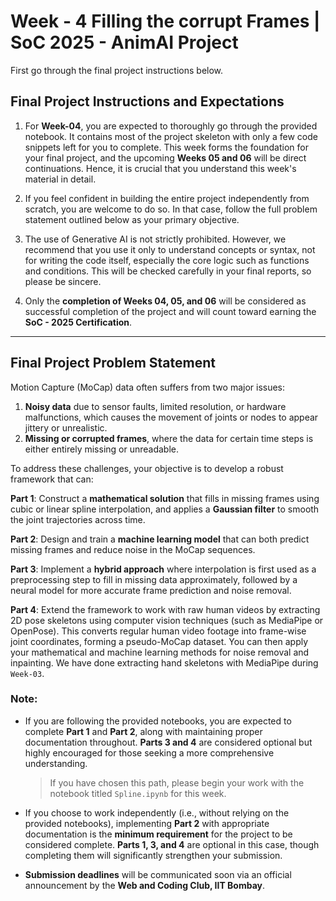# Week - 4 Filling the corrupt Frames | SoC 2025 - AnimAI Project 

First go through the final project instructions below.

## Final Project Instructions and Expectations

1. For **Week-04**, you are expected to thoroughly go through the provided notebook. It contains most of the project skeleton with only a few code snippets left for you to complete. This week forms the foundation for your final project, and the upcoming **Weeks 05 and 06** will be direct continuations. Hence, it is crucial that you understand this week's material in detail.

2. If you feel confident in building the entire project independently from scratch, you are welcome to do so. In that case, follow the full problem statement outlined below as your primary objective.

3. The use of Generative AI is not strictly prohibited. However, we recommend that you use it only to understand concepts or syntax, not for writing the code itself, especially the core logic such as functions and conditions. This will be checked carefully in your final reports, so please be sincere.

4. Only the **completion of Weeks 04, 05, and 06** will be considered as successful completion of the project and will count toward earning the **SoC - 2025 Certification**.


---

## Final Project Problem Statement

Motion Capture (MoCap) data often suffers from two major issues:

1. **Noisy data** due to sensor faults, limited resolution, or hardware malfunctions, which causes the movement of joints or nodes to appear jittery or unrealistic.
2. **Missing or corrupted frames**, where the data for certain time steps is either entirely missing or unreadable.

To address these challenges, your objective is to develop a robust framework that can:

**Part 1**: Construct a **mathematical solution** that fills in missing frames using cubic or linear spline interpolation, and applies a **Gaussian filter** to smooth the joint trajectories across time.

**Part 2**: Design and train a **machine learning model** that can both predict missing frames and reduce noise in the MoCap sequences.

**Part 3**: Implement a **hybrid approach** where interpolation is first used as a preprocessing step to fill in missing data approximately, followed by a neural model for more accurate frame prediction and noise removal.

**Part 4**: Extend the framework to work with raw human videos by extracting 2D pose skeletons using computer vision techniques (such as MediaPipe or OpenPose). This converts regular human video footage into frame-wise joint coordinates, forming a pseudo-MoCap dataset. You can then apply your mathematical and machine learning methods for noise removal and inpainting. We have done extracting hand skeletons with MediaPipe during `Week-03`.


### **Note:**

* If you are following the provided notebooks, you are expected to complete **Part 1** and **Part 2**, along with maintaining proper documentation throughout. **Parts 3 and 4** are considered optional but highly encouraged for those seeking a more comprehensive understanding.

  > If you have chosen this path, please begin your work with the notebook titled `Spline.ipynb` for this week.

* If you choose to work independently (i.e., without relying on the provided notebooks), implementing **Part 2** with appropriate documentation is the **minimum requirement** for the project to be considered complete. **Parts 1, 3, and 4** are optional in this case, though completing them will significantly strengthen your submission.

* **Submission deadlines** will be communicated soon via an official announcement by the **Web and Coding Club, IIT Bombay**.
